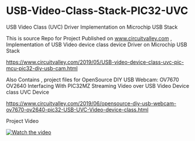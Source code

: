 # USB-Video-Class-Stack-PIC32-UVC
USB Video Class (UVC) Driver Implementation on Microchip USB Stack

This is source Repo for Project Published on www.circuitvalley.com , Implementation of USB Video device class device Driver on Microchip USB Stack

https://www.circuitvalley.com/2019/05/USB-video-device-class-uvc-pic-mcu-pic32-diy-usb-cam.html

Also Contains , project files for 
OpenSource DIY USB Webcam: OV7670 OV2640 Interfacing With PIC32MZ Streaming Video over USB Video Device class UVC Device

https://www.circuitvalley.com/2019/06/opensource-diy-usb-webcam-ov7670-ov2640-pic32-USB-UVC-Video-device-class.html

Project Video 


[![Watch the video](https://raw.githubusercontent.com/circuitvalley/USB-Video-Class-Stack-PIC32-UVC/master/Hardware_PIC32MZ/diy_usb_webcam_uvc_pic32_usb_video_class_mcu.JPG)](https://www.youtube.com/watch?v=NB4AC5UmRU4)
